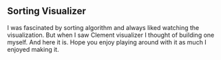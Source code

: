## Sorting Visualizer

I was fascinated by sorting algorithm and always liked watching the visualization. But when I saw Clement visualizer I thought of building one myself. And here it is. Hope you enjoy playing around with it as much I enjoyed making it.